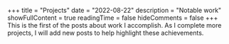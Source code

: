 +++
title = "Projects"
date = "2022-08-22"
description = "Notable work"
showFullContent = true
readingTime = false
hideComments = false
+++
This is the first of the posts about work I accomplish. As I complete more projects, I will add new posts to help highlight these achievements.